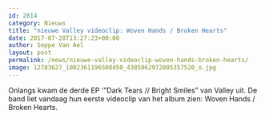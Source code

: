 ```yaml
---
id: 2814
category: Nieuws
title: "nieuwe Valley videoclip: Woven Hands / Broken Hearts"
date: 2017-07-28T13:27:23+00:00
author: Seppe Van Ael
layout: post
permalink: /news/nieuwe-valley-videoclip-woven-hands-broken-hearts/
image: 12783627_1002361196508450_4385062972805357520_o.jpg
---
```

Onlangs kwam de derde EP '&#8221;Dark Tears // Bright Smiles&#8221; van Valley uit. De band liet vandaag hun eerste videoclip van het album zien: Woven Hands / Broken Hearts.
